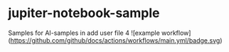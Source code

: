 # jupiter-notebook-sample
Samples for AI-samples in add user file 4
![example workflow]
(https://github.com/github/docs/actions/workflows/main.yml/badge.svg)
